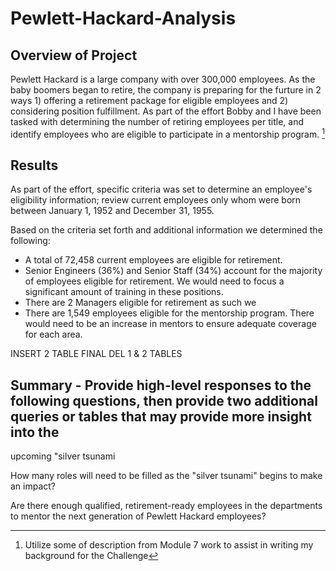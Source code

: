 # Pewlett-Hackard-Analysis

## Overview of Project

Pewlett Hackard is a large company with over 300,000 employees. As the baby boomers began to retire, the company is preparing for the furture in 2 ways 1) offering a retirement package for eligible employees and 2) considering position fulfillment.  As part of the effort Bobby and I have been tasked with determining the number of retiring employees per title, and identify employees who are eligible to participate in a mentorship program. [^1]



## Results
As part of the effort, specific criteria was set to determine an employee's eligibility information; review current employees only whom were born between January 1, 1952 and December 31, 1955.

Based on the criteria set forth and additional information we determined the following:
- A total of 72,458 current employees are eligible for retirement.
- Senior Engineers (36%) and Senior Staff (34%) account for the majority of employees eligible for retirement. We would need to focus a significant amount of training in these positions.
- There are 2 Managers eligible for retirement as such we
- There are 1,549 employees eligible for the mentorship program. There would need to be an increase in mentors to ensure adequate coverage for each area.



INSERT 2 TABLE FINAL DEL 1 & 2 TABLES




## Summary - Provide high-level responses to the following questions, then provide two additional queries or tables that may provide more insight into the
upcoming "silver tsunami


How many roles will need to be filled as the "silver tsunami" begins to make an impact?

Are there enough qualified, retirement-ready employees in the departments to mentor the next generation of Pewlett Hackard employees?




[^1]: Utilize some of description from Module 7 work to assist in writing my background for the Challenge 
[^2]: Utilize some of description from Module 7 Challenge- Deliverable to assist with formulating my analysis for the Analysis of Outcomes Based on Goals section.
